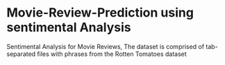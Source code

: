# Movie-Review-Prediction using sentimental Analysis
Sentimental Analysis for Movie Reviews, The dataset is comprised of tab-separated files with phrases from the Rotten Tomatoes dataset
